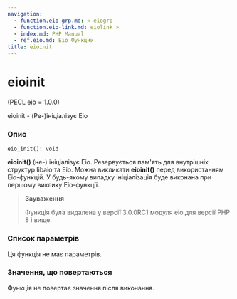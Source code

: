 ```yaml
---
navigation:
  - function.eio-grp.md: « eiogrp
  - function.eio-link.md: eiolink »
  - index.md: PHP Manual
  - ref.eio.md: Eio Функции
title: eioinit
---
```

# eioinit

(PECL eio = 1.0.0)

eioinit - (Ре-)ініціалізує Eio

### Опис

```methodsynopsis
eio_init(): void
```

**eioinit()** (не-) ініціалізує Eio. Резервується пам'ять для внутрішніх структур libaio та Eio. Можна викликати **eioinit()** перед використанням Eio-функцій. У будь-якому випадку ініціалізація буде виконана при першому виклику Eio-функції.

> **Зауваження**
> 
> Функція була видалена у версії 3.0.0RC1 модуля eio для версії PHP 8 і вище.

### Список параметрів

Ця функція не має параметрів.

### Значення, що повертаються

Функція не повертає значення після виконання.

